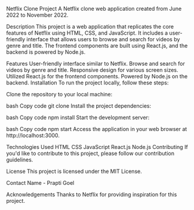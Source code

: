 

Netflix Clone Project
A Netflix clone web application created from June 2022 to November 2022.

Description
This project is a web application that replicates the core features of Netflix using HTML, CSS, and JavaScript. It includes a user-friendly interface that allows users to browse and search for videos by genre and title. The frontend components are built using React.js, and the backend is powered by Node.js.

Features
User-friendly interface similar to Netflix.
Browse and search for videos by genre and title.
Responsive design for various screen sizes.
Utilized React.js for the frontend components.
Powered by Node.js on the backend.
Installation
To run the project locally, follow these steps:

Clone the repository to your local machine:

bash
Copy code
git clone <repository-url>
Install the project dependencies:

bash
Copy code
npm install
Start the development server:

bash
Copy code
npm start
Access the application in your web browser at http://localhost:3000.

Technologies Used
HTML
CSS
JavaScript
React.js
Node.js
Contributing
If you'd like to contribute to this project, please follow our contribution guidelines.

License
This project is licensed under the MIT License.

Contact
Name - Prapti Goel

Acknowledgements
Thanks to Netflix for providing inspiration for this project.
